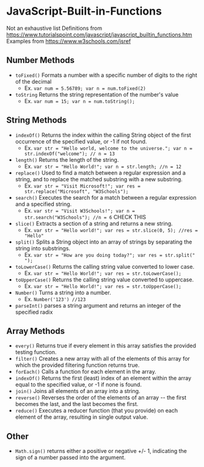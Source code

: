 # JavaScript-Built-in-Functions

Not an exhaustive list
Definitions from https://www.tutorialspoint.com/javascript/javascript_builtin_functions.htm
Examples from https://www.w3schools.com/jsref

## Number Methods
- `toFixed()` Formats a number with a specific number of digits to the right of the decimal
  - Ex. `var num = 5.56789; var n = num.toFixed(2)`
- `toString`  Returns the string representation of the number's value
  - Ex. `var num = 15; var n = num.toString();`
  
## String Methods
- `indexOf()` Returns the index within the calling String object of the first occurrence of the specified value, or -1 if not found.
  - Ex. `var str = "Hello world, welcome to the universe."; var n = str.indexOf("welcome"); // n = 13`
- `length()` Returns the length of the string.
  - Ex. `var str = "Hello World!"; var n = str.length; //n = 12`
- `replace()` Used to find a match between a regular expression and a string, and to replace the matched substring with a new substring.
  - Ex. `var str = "Visit Microsoft!"; var res = str.replace("Microsoft", "W3Schools");`
- `search()` Executes the search for a match between a regular expression and a specified string.
  - Ex. `var str = "Visit W3Schools!"; var n = str.search("W3Schools"); //n = 6` CHECK THIS
- `slice()` Extracts a section of a string and returns a new string.
  - Ex. `var str = "Hello world!"; var res = str.slice(0, 5); //res = "Hello"`
- `split()` Splits a String object into an array of strings by separating the string into substrings.
  - Ex. `var str = "How are you doing today?"; var res = str.split(" ");`
- `toLowerCase()` Returns the calling string value converted to lower case.
  - Ex. `var str = "Hello World!"; var res = str.toLowerCase();`
- `toUpperCase()` Returns the calling string value converted to uppercase.
  - Ex. `var str = "Hello World!"; var res = str.toUpperCase();`
- `Number()` Turns a string into a number.
  - Ex. `Number('123') //123`
- `parseInt()` parses a string argument and returns an integer of the specified radix
  
## Array Methods
- `every()` Returns true if every element in this array satisfies the provided testing function.
- `filter()` Creates a new array with all of the elements of this array for which the provided filtering function returns true.
- `forEach()` Calls a function for each element in the array.
- `indexOf()` Returns the first (least) index of an element within the array equal to the specified value, or -1 if none is found.
- `join()` Joins all elements of an array into a string.
- `reverse()` Reverses the order of the elements of an array -- the first becomes the last, and the last becomes the first.
- `reduce()` Executes a reducer function (that you provide) on each element of the array, resulting in single output value.

## Other
- `Math.sign()` returns either a positive or negative +/- 1, indicating the sign of a number passed into the argument. 
